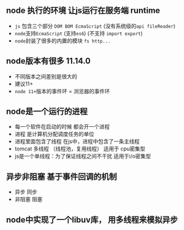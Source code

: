 ## node 执行的环境 让js运行在服务端  runtime
- `js` 包含三个部分 `DOM BOM EcmaScript` (没有系统级的`api fileReader`)
- `node`支持`EcmaScript` (支持`es6`) (不支持 `import export`)
- `node`封装了很多的内置的模块  `fs http...`

## node版本有很多 11.14.0
- 不同版本之间差别是很大的
- 建议11+
- `node 11+`版本的事件环 = 浏览器的事件环

## node是一个运行的进程
- 每一个软件在启动的时候 都会开一个进程 
- 进程  是计算机分配调度任务的单位
- 进程里面包含了线程 在js中，进程中包含了一条主线程
- tomcat 多线程  （线程池，复用线程） 适用于 cpu密集型
- js是一个单线程：为了保证线程之间不干扰  适用于i/o密集型

## 异步非阻塞  基于事件回调的机制
- 异步  同步
- 非阻塞 阻塞

## node中实现了一个libuv库， 用多线程来模拟异步